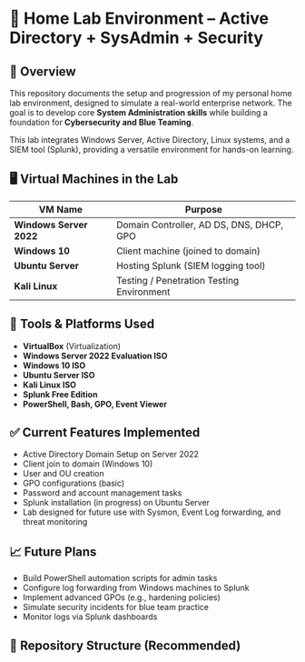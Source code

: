 # 🏡 Home Lab Environment – Active Directory + SysAdmin + Security

## 🧠 Overview
This repository documents the setup and progression of my personal home lab environment, designed to simulate a real-world enterprise network. The goal is to develop core **System Administration skills** while building a foundation for **Cybersecurity and Blue Teaming**.

This lab integrates Windows Server, Active Directory, Linux systems, and a SIEM tool (Splunk), providing a versatile environment for hands-on learning.

## 🖥️ Virtual Machines in the Lab
| VM Name         | Purpose                                  |
|----------------|-------------------------------------------|
| **Windows Server 2022** | Domain Controller, AD DS, DNS, DHCP, GPO |
| **Windows 10**         | Client machine (joined to domain)   |
| **Ubuntu Server**      | Hosting Splunk (SIEM logging tool) |
| **Kali Linux**         | Testing / Penetration Testing Environment |

## 🔧 Tools & Platforms Used
- **VirtualBox** (Virtualization)
- **Windows Server 2022 Evaluation ISO**
- **Windows 10 ISO**
- **Ubuntu Server ISO**
- **Kali Linux ISO**
- **Splunk Free Edition**
- **PowerShell, Bash, GPO, Event Viewer**

## ✅ Current Features Implemented
- Active Directory Domain Setup on Server 2022
- Client join to domain (Windows 10)
- User and OU creation
- GPO configurations (basic)
- Password and account management tasks
- Splunk installation (in progress) on Ubuntu Server
- Lab designed for future use with Sysmon, Event Log forwarding, and threat monitoring

## 📈 Future Plans
- Build PowerShell automation scripts for admin tasks
- Configure log forwarding from Windows machines to Splunk
- Implement advanced GPOs (e.g., hardening policies)
- Simulate security incidents for blue team practice
- Monitor logs via Splunk dashboards

## 📁 Repository Structure (Recommended)
